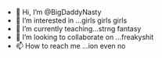 - 👋 Hi, I’m @BigDaddyNasty
- 👀 I’m interested in ...girls girls girls
- 🌱 I’m currently teaching...strng fantasy 
- 💞️ I’m looking to collaborate on ...freakyshit
- 📫 How to reach me ...ion even no

<!---
BigDaddyNasty/BigDaddyNasty is a ✨ special ✨ 
